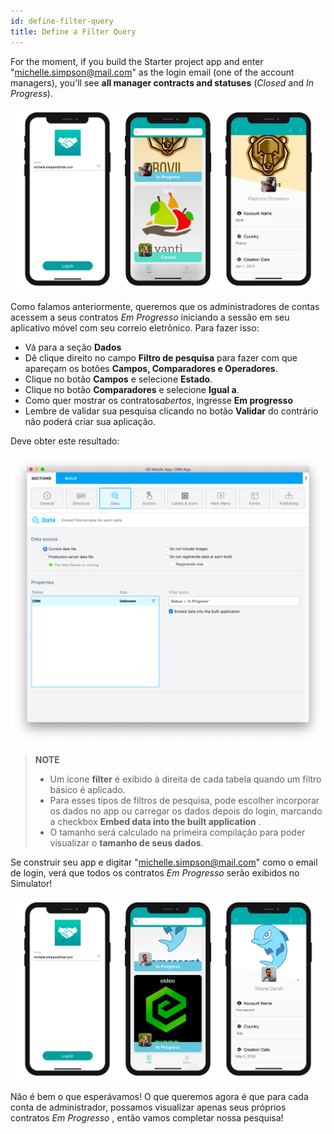 ```yaml
---
id: define-filter-query
title: Define a Filter Query
---
```


For the moment, if you build the Starter project app and enter "michelle.simpson@mail.com" as the login email (one of the account managers), you'll see **all manager contracts and statuses** (*Closed* and *In Progress*).

![iOS app without queries](img/ios-app-without-queries.png)

Como falamos anteriormente, queremos que os administradores de contas acessem a seus contratos *Em Progresso* iniciando a sessão em seu aplicativo móvel com seu correio eletrônico. Para fazer isso:

* Vá para a seção **Dados**
* Dê clique direito no campo **Filtro de pesquisa** para fazer com que apareçam os botões **Campos, Comparadores e Operadores**.
* Clique no botão **Campos** e selecione **Estado**.
* Clique no botão **Comparadores** e selecione **Igual a**.
* Como quer mostrar os contratos*abertos*, ingresse **Em progresso**
* Lembre de validar sua pesquisa clicando no botão **Validar** do contrário não poderá criar sua aplicação.

Deve obter este resultado:

![CRM database](img/filterquery.png)

> **NOTE**
> 
> * Um ícone **filter** é exibido à direita de cada tabela quando um filtro básico é aplicado.
> * Para esses tipos de filtros de pesquisa, pode escolher incorporar os dados no app ou carregar os dados depois do login, marcando a checkbox **Embed data into the built application** .
> * O tamanho será calculado na primeira compilação para poder visualizar o **tamanho de seus dados**.

Se construir seu app e digitar "michelle.simpson@mail.com" como o email de login, verá que todos os contratos *Em Progresso* serão exibidos no Simulator!

![iOS app with basic query](img/restrited-queries-basic-query.png)

Não é bem o que esperávamos! O que queremos agora é que para cada conta de administrador, possamos visualizar apenas seus próprios contratos *Em Progresso* , então vamos completar nossa pesquisa!



